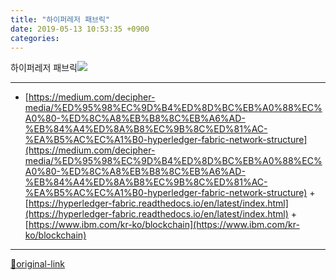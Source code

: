 ```yaml
---
title: "하이퍼레저 패브릭"
date: 2019-05-13 10:53:35 +0900
categories: 
---
```

  

하이퍼레저 패브릭![](https://cdn-images-1.medium.com/max/800/1*seO851h_1kXOC35Pq-rfOA.png)  






***
+ [https://medium.com/decipher-media/%ED%95%98%EC%9D%B4%ED%8D%BC%EB%A0%88%EC%A0%80-%ED%8C%A8%EB%B8%8C%EB%A6%AD-%EB%84%A4%ED%8A%B8%EC%9B%8C%ED%81%AC-%EA%B5%AC%EC%A1%B0-hyperledger-fabric-network-structure](https://medium.com/decipher-media/%ED%95%98%EC%9D%B4%ED%8D%BC%EB%A0%88%EC%A0%80-%ED%8C%A8%EB%B8%8C%EB%A6%AD-%EB%84%A4%ED%8A%B8%EC%9B%8C%ED%81%AC-%EA%B5%AC%EC%A1%B0-hyperledger-fabric-network-structure)  + [https://hyperledger-fabric.readthedocs.io/en/latest/index.html](https://hyperledger-fabric.readthedocs.io/en/latest/index.html)  + [https://www.ibm.com/kr-ko/blockchain](https://www.ibm.com/kr-ko/blockchain)


***
[🔗original-link](http://www.mins01.com/mh/tech/read/1285)